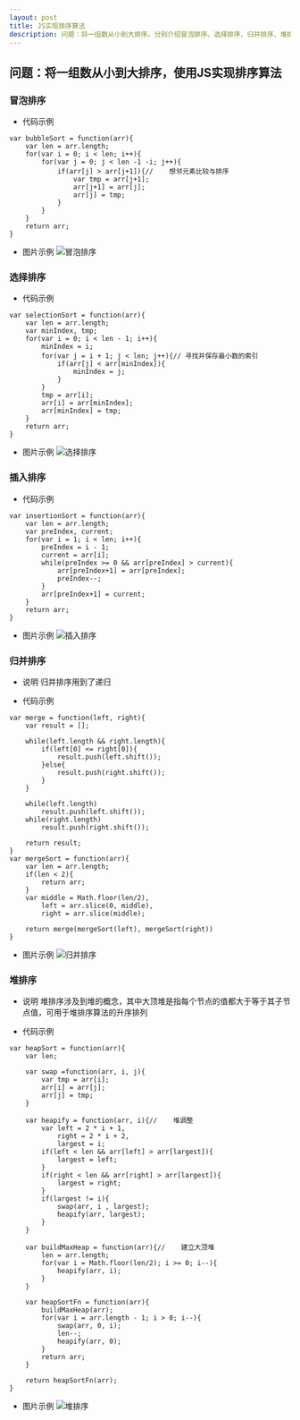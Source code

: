 ```yaml
---
layout: post
title: JS实现排序算法
description: 问题：将一组数从小到大排序。分别介绍冒泡排序、选择排序、归并排序、堆排序。通过代码实现和动图演示详细分析。
---
```

## 问题：将一组数从小到大排序，使用JS实现排序算法

### 冒泡排序
* 代码示例
```
var bubbleSort = function(arr){
    var len = arr.length;
    for(var i = 0; i < len; i++){
        for(var j = 0; j < len -1 -i; j++){
            if(arr[j] > arr[j+1]){//    想邻元素比较与排序
                var tmp = arr[j+1];
                arr[j+1] = arr[j];
                arr[j] = tmp;
            }
        }
    }
    return arr;
}
```
* 图片示例
![冒泡排序](http://upload-images.jianshu.io/upload_images/1867034-e19840224b331fae.gif?imageMogr2/auto-orient/strip)

### 选择排序
* 代码示例
```
var selectionSort = function(arr){
    var len = arr.length;
    var minIndex, tmp;
    for(var i = 0; i < len - 1; i++){
        minIndex = i;
        for(var j = i + 1; j < len; j++){// 寻找并保存最小数的索引
            if(arr[j] < arr[minIndex]){
                minIndex = j;
            }
        }
        tmp = arr[i];
        arr[i] = arr[minIndex];
        arr[minIndex] = tmp;
    }
    return arr;
}
```
* 图片示例
![选择排序](http://upload-images.jianshu.io/upload_images/1867034-c6cc220cfb2b9ac8.gif?imageMogr2/auto-orient/strip)

### 插入排序
* 代码示例
```
var insertionSort = function(arr){
    var len = arr.length;
    var preIndex, current;
    for(var i = 1; i < len; i++){
        preIndex = i - 1;
        current = arr[i];
        while(preIndex >= 0 && arr[preIndex] > current){
            arr[preIndex+1] = arr[preIndex];
            preIndex--;
        }
        arr[preIndex+1] = current;
    }
    return arr;
}
```
* 图片示例
![插入排序](http://upload-images.jianshu.io/upload_images/1867034-d1537e355abdd298.gif?imageMogr2/auto-orient/strip)

### 归并排序
* 说明
归并排序用到了递归

* 代码示例
```
var merge = function(left, right){
    var result = [];

    while(left.length && right.length){
        if(left[0] <= right[0]){
            result.push(left.shift());
        }else{
            result.push(right.shift());
        }
    }

    while(left.length)
        result.push(left.shift());
    while(right.length)
        result.push(right.shift());

    return result;
}
var mergeSort = function(arr){
    var len = arr.length;
    if(len < 2){
        return arr;
    }
    var middle = Math.floor(len/2),
        left = arr.slice(0, middle),
        right = arr.slice(middle);

    return merge(mergeSort(left), mergeSort(right))
}
```

* 图片示例
![归并排序](http://upload-images.jianshu.io/upload_images/1867034-18c70f637b5c01c2.gif?imageMogr2/auto-orient/strip)

### 堆排序
* 说明
堆排序涉及到堆的概念，其中大顶堆是指每个节点的值都大于等于其子节点值，可用于堆排序算法的升序排列

* 代码示例
```
var heapSort = function(arr){
    var len;

    var swap =function(arr, i, j){
        var tmp = arr[i];
        arr[i] = arr[j];
        arr[j] = tmp;
    }

    var heapify = function(arr, i){//    堆调整
        var left = 2 * i + 1,
            right = 2 * i + 2,
            largest = i;
        if(left < len && arr[left] > arr[largest]){
            largest = left;
        }
        if(right < len && arr[right] > arr[largest]){
            largest = right;
        }
        if(largest != i){
            swap(arr, i , largest);
            heapify(arr, largest);
        }
    }

    var buildMaxHeap = function(arr){//    建立大顶堆
        len = arr.length;
        for(var i = Math.floor(len/2); i >= 0; i--){
            heapify(arr, i);
        }
    }

    var heapSortFn = function(arr){
        buildMaxHeap(arr);
        for(var i = arr.length - 1; i > 0; i--){
            swap(arr, 0, i);
            len--;
            heapify(arr, 0);
        }
        return arr;
    }

    return heapSortFn(arr);
}
```

* 图片示例
![堆排序](http://upload-images.jianshu.io/upload_images/1867034-bf2472770e2258a9.gif?imageMogr2/auto-orient/strip)